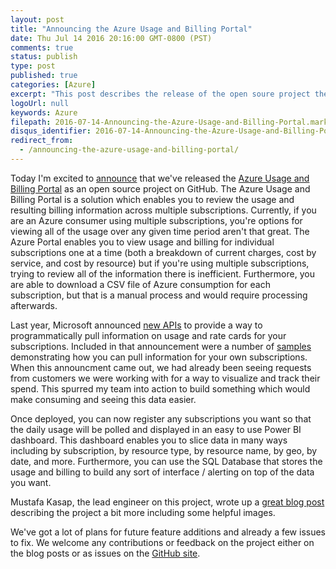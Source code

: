 ```yaml
---
layout: post
title: "Announcing the Azure Usage and Billing Portal"
date: Thu Jul 14 2016 20:16:00 GMT-0800 (PST)
comments: true
status: publish
type: post
published: true
categories: [Azure]
excerpt: "This post describes the release of the open soure project the Azure Usage and Billing Portal."
logoUrl: null
keywords: Azure
filepath: 2016-07-14-Announcing-the-Azure-Usage-and-Billing-Portal.markdown
disqus_identifier: 2016-07-14-Announcing-the-Azure-Usage-and-Billing-Portal
redirect_from: 
  - /announcing-the-azure-usage-and-billing-portal/
---
```


Today I'm excited to [announce](https://azure.microsoft.com/en-us/blog/announcing-the-release-of-the-azure-usage-and-billing-portal/) that we've released the [Azure Usage and Billing Portal](https://github.com/Microsoft/AzureUsageAndBillingPortal) as an open source project on GitHub.  The Azure Usage and Billing Portal is a solution which enables you to review the usage and resulting billing information across multiple subscriptions.  Currently, if you are an Azure consumer using multiple subscriptions, you're options for viewing all of the usage over any given time period aren't that great.  The Azure Portal enables you to view usage and billing for individual subscriptions one at a time (both a breakdown of current charges, cost by service, and cost by resource) but if you're using multiple subscriptions, trying to review all of the information there is inefficient.  Furthermore, you are able to download a CSV file of Azure consumption for each subscription, but that is a manual process and would require processing afterwards.

Last year, Microsoft announced [new APIs](https://azure.microsoft.com/en-us/documentation/articles/billing-usage-rate-card-overview/) to provide a way to programmatically pull information on usage and rate cards for your subscriptions.  Included in that announcement were a number of [samples](https://azure.microsoft.com/documentation/samples/?term=billing) demonstrating how you can pull information for your own subscriptions.  When this announcment came out, we had already been seeing requests from customers we were working with for a way to visualize and track their spend.  This spurred my team into action to build something which would make consuming and seeing this data easier.  

Once deployed, you can now register any subscriptions you want so that the daily usage will be polled and displayed in an easy to use Power BI dashboard.  This dashboard enables you to slice data in many ways including by subscription, by resource type, by resource name, by geo, by date, and more.  Furthermore, you can use the SQL Database that stores the usage and billing to build any sort of interface / alerting on top of the data you want.  

Mustafa Kasap, the lead engineer on this project, wrote up a [great blog post](https://blogs.msdn.microsoft.com/mustafakasap/2016/07/14/welcome-azure-usage-and-billing-portal/) describing the project a bit more including some helpful images.   

We've got a lot of plans for future feature additions and already a few issues to fix.  We welcome any contributions or feedback on the project either on the blog posts or as issues on the [GitHub site](https://github.com/Microsoft/AzureUsageAndBillingPortal).  
